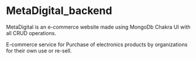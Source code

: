 # MetaDigital_backend


MetaDigital is an e-commerce website made using MongoDb Chakra UI with all CRUD operations.

E-commerce service for Purchase of electronics products by organizations for their own use or re-sell.
